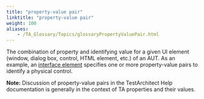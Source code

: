 ```yaml
--- 
title: "property-value pair"
linktitle: "property-value pair"
weight: 100
aliases: 
    - /TA_Glossary/Topics/glossaryPropertyValuePair.html
---
```


The combination of property and identifying value for a given UI element \(window, dialog box, control, HTML element, etc.\) of an AUT. As an example, an [interface element](glossaryInterfaceElement.html) specifies one or more property-value pairs to identify a physical control.

**Note:** Discussion of property-value pairs in the TestArchitect Help documentation is generally in the context of TA properties and their values.


